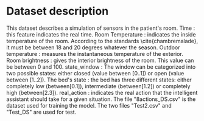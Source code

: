 # Dataset description
This dataset describes a simulation of sensors in the patient's room.
  Time : this feature indicates the real time. 
  Room Temperature : indicates the inside temperature of the room. According to the standards \cite{chambremalade}, it must be between 18 and 20 degrees whatever the season. 
  Outdoor temperature : measures the instantaneous temperature of the exterior.
  Room brightness : gives the interior brightness of the room. This value can be between 0 and 100.
  state_window : The window can be categorized into two possible states: either closed (value between [0..1]) or open (value between [1..2]).
  The bed's state : the bed has three different states: either completely low (between[0.1]), intermediate (between[1.2]) or completely high (between[2.3]).
  real_action : indicates the real action that the intelligent assistant should take for a given situation.
The file "8actions_DS.csv" is the dataset used for training the model. The two files "Test2.csv" and "Test_DS" are used for test.
